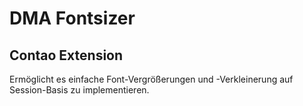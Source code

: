 # DMA Fontsizer

## Contao Extension

Ermöglicht es einfache Font-Vergrößerungen und -Verkleinerung auf Session-Basis zu implementieren.
